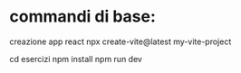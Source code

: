 # commandi di base:

creazione app react
npx create-vite@latest my-vite-project

cd esercizi
npm install
npm run dev

